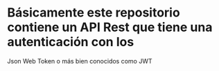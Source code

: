 # Básicamente este repositorio contiene un API Rest que tiene una autenticación con los 
Json Web Token o más bien conocidos como JWT
